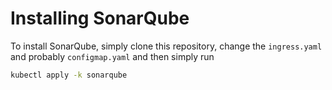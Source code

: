 # Installing SonarQube


To install SonarQube, simply clone this repository,  change the `ingress.yaml` and probably `configmap.yaml` and then  simply run

```bash
kubectl apply -k sonarqube
```